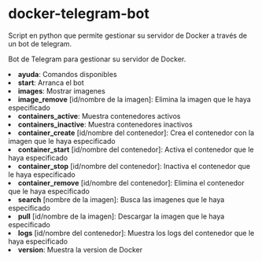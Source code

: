 # docker-telegram-bot
Script en python que permite gestionar su servidor de Docker a través de un bot de telegram.

Bot de Telegram para gestionar su servidor de Docker.

<li><strong>ayuda</strong>: Comandos disponibles</li>
<li><strong>start</strong>: Arranca el bot</li>
<li><strong>images</strong>: Mostrar imagenes</li>
<li><strong>image_remove</strong> [id/nombre de la imagen]: Elimina la imagen que le haya especificado</li>
<li><strong>containers_active</strong>: Muestra contenedores activos</li>
<li><strong>containers_inactive</strong>: Muestra contenedores inactivos</li>
<li><strong>container_create</strong> [id/nombre del contenedor]: Crea el contenedor con la imagen que le haya especificado</li>
<li><strong>container_start</strong> [id/nombre del contenedor]: Activa el contenedor que le haya especificado</li>
<li><strong>container_stop</strong> [id/nombre del contenedor]: Inactiva el contenedor que le haya especificado</li>
<li><strong>container_remove</strong> [id/nombre del contenedor]: Elimina el contenedor que le haya especificado</li>
<li><strong>search</strong> [nombre de la imagen]: Busca las imagenes que le haya especificado</li>
<li><strong>pull</strong> [id/nombre de la imagen]: Descargar la imagen que le haya especificado</li>
<li><strong>logs</strong> [id/nombre del contenedor]: Muestra los logs del contenedor que le haya especificado</li>
<li><strong>version</strong>: Muestra la version de Docker</li>

<br>

<p align="center"><imnombre de la imagen
